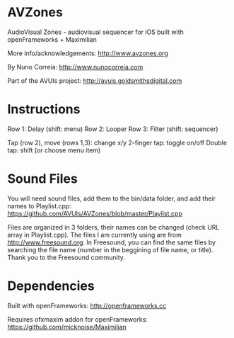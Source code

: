 # AVZones
AudioVisual Zones - audiovisual sequencer for iOS built with openFrameworks + Maximilian

More info/acknowledgements:
http://www.avzones.org

By Nuno Correia:
http://www.nunocorreia.com

Part of the AVUIs project:
http://avuis.goldsmithsdigital.com

# Instructions

Row 1: Delay (shift: menu)
Row 2: Looper
Row 3: Filter (shift: sequencer)

Tap (row 2), move (rows 1,3): change x/y
2-finger tap: toggle on/off
Double tap: shift (or choose menu item)

# Sound Files
You will need sound files, add them to the bin/data folder, and add their names to Playlist.cpp: https://github.com/AVUIs/AVZones/blob/master/Playlist.cpp

Files are organized in 3 folders, their names can be changed (check URL array in Playlist.cpp). The files I am currently using are from http://www.freesound.org. In Freesound, you can find the same files by searching the file name (number in the beggining of file name, or title). Thank you to the Freesound community.

# Dependencies
Built with openFrameworks: http://openframeworks.cc

Requires ofxmaxim addon for openFrameworks: https://github.com/micknoise/Maximilian
